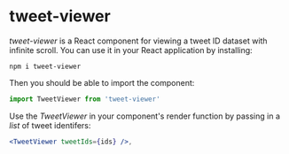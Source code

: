 # tweet-viewer

*tweet-viewer* is a React component for viewing a tweet ID dataset with infinite scroll. You can use it in your React application by installing:

    npm i tweet-viewer

Then you should be able to import the component:

```javascript
import TweetViewer from 'tweet-viewer'
```

Use the *TweetViewer* in your component's render function by passing in a *list* of tweet identifers:

```jsx
<TweetViewer tweetIds={ids} />,
```
